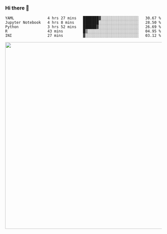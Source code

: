 ### Hi there 👋

<!--START_SECTION:waka-->
```text
YAML               4 hrs 27 mins   ███████▓░░░░░░░░░░░░░░░░░   30.67 % 
Jupyter Notebook   4 hrs 8 mins    ███████░░░░░░░░░░░░░░░░░░   28.50 % 
Python             3 hrs 52 mins   ██████▓░░░░░░░░░░░░░░░░░░   26.69 % 
R                  43 mins         █▒░░░░░░░░░░░░░░░░░░░░░░░   04.95 % 
INI                27 mins         ▓░░░░░░░░░░░░░░░░░░░░░░░░   03.12 % 
```
<!--END_SECTION:waka-->

<img src="https://wakatime.com/share/@QuantumA/fc1cfcd9-4c6f-41e9-9c18-f86f6df42a11.svg?sanitize=true" width="600">

<!--
**QuantumA/QuantumA** is a ✨ _special_ ✨ repository because its `README.md` (this file) appears on your GitHub profile.

Here are some ideas to get you started:

- 🔭 I’m currently working on ...
- 🌱 I’m currently learning ...
- 👯 I’m looking to collaborate on ...
- 🤔 I’m looking for help with ...
- 💬 Ask me about ...
- 📫 How to reach me: ...
- 😄 Pronouns: ...
- ⚡ Fun fact: ...
-->
